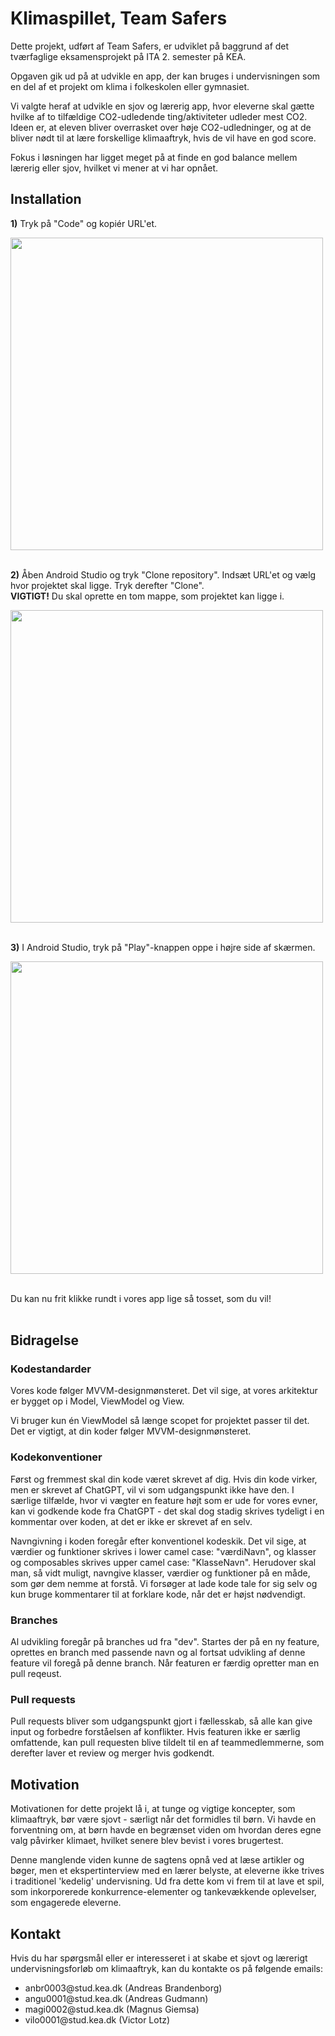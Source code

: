 # Klimaspillet, Team Safers
<p>Dette projekt, udført af Team Safers, er udviklet på baggrund af det tværfaglige eksamensprojekt på ITA 2. semester på KEA.</p>
<p>Opgaven gik ud på at udvikle en app, der kan bruges i undervisningen som en del af et projekt om klima i folkeskolen eller gymnasiet.</p>
<p>Vi valgte heraf at udvikle en sjov og lærerig app, hvor eleverne skal gætte hvilke af to tilfældige CO2-udledende ting/aktiviteter
udleder mest CO2. Ideen er, at eleven bliver overrasket over høje CO2-udledninger, og at de bliver nødt til at lære forskellige klimaaftryk, hvis de vil have en god score. </p>
<p>Fokus i løsningen har ligget meget på at finde en god balance mellem lærerig eller sjov, hvilket vi mener at vi har opnået.</p>

## Installation
**1)** Tryk på "Code" og kopiér URL'et.

<img src="https://github.com/user-attachments/assets/8edd8070-6de4-4d35-8365-04e33c53752a" width="500px">
<br><br>

**2)** Åben Android Studio og tryk "Clone repository". Indsæt URL'et og vælg hvor projektet skal ligge. Tryk derefter "Clone". <br>
**VIGTIGT!** Du skal oprette en tom mappe, som projektet kan ligge i.<br>

<img src="https://github.com/user-attachments/assets/4abdd252-5c0d-4730-a737-1acc493d0a92" width="500px">
<br><br>

**3)** I Android Studio, tryk på "Play"-knappen oppe i højre side af skærmen.

<img src="https://github.com/user-attachments/assets/f9641f29-2f6e-4be8-903e-b89d3cc7701e" width="500px">
<br><br>

Du kan nu frit klikke rundt i vores app lige så tosset, som du vil!
<br><br>

## Bidragelse
### Kodestandarder
<p>Vores kode følger MVVM-designmønsteret. Det vil sige, at vores arkitektur er bygget op i Model, ViewModel og View.</p>
<p>Vi bruger kun én ViewModel så længe scopet for projektet passer til det. Det er vigtigt, at din koder følger MVVM-designmønsteret.</p>

### Kodekonventioner
<p>Først og fremmest skal din kode været skrevet af dig. Hvis din kode virker, men er skrevet af ChatGPT, vil vi som udgangspunkt ikke have den. I særlige tilfælde, hvor vi vægter en feature højt som er ude for vores
evner, kan vi godkende kode fra ChatGPT - det skal dog stadig skrives tydeligt i en kommentar over koden, at det er ikke er skrevet af en selv.</p>

<p>Navngivning i koden foregår efter konventionel kodeskik. Det vil sige, at værdier og funktioner skrives i lower camel case: "værdiNavn", og klasser og composables skrives upper camel case: "KlasseNavn".
Herudover skal man, så vidt muligt, navngive klasser, værdier og funktioner på en måde, som gør dem nemme at forstå. Vi forsøger at lade kode tale for sig selv og kun bruge kommentarer til at forklare kode, når det er højst nødvendigt.</p>

### Branches
<p>Al udvikling foregår på branches ud fra "dev". Startes der på en ny feature, oprettes en branch med passende navn og al fortsat udvikling af denne feature vil foregå på denne branch. Når featuren er færdig opretter man en pull reqeust.</p>

### Pull requests
<p>Pull requests bliver som udgangspunkt gjort i fællesskab, så alle kan give input og forbedre forståelsen af konflikter. Hvis featuren ikke er særlig omfattende, kan pull requesten blive tildelt til en af teammedlemmerne, som derefter laver et review
og merger hvis godkendt.</p>

## Motivation
<p>Motivationen for dette projekt lå i, at tunge og vigtige koncepter, som klimaaftryk, bør være sjovt - særligt når det formidles til børn. Vi havde en forventning om, at børn havde en begrænset viden om hvordan deres egne valg påvirker
klimaet, hvilket senere blev bevist i vores brugertest. </p>
<p>Denne manglende viden kunne de sagtens opnå ved at læse artikler og bøger, men et ekspertinterview med en lærer belyste, at eleverne ikke trives i traditionel 'kedelig' undervisning.
Ud fra dette kom vi frem til at lave et spil, som inkorporerede konkurrence-elementer og tankevækkende oplevelser, som engagerede eleverne.</p>

## Kontakt
<p>Hvis du har spørgsmål eller er interesseret i at skabe et sjovt og lærerigt undervisningsforløb om klimaaftryk, kan du kontakte os på følgende emails:</p>
<ul>
  <li>anbr0003@stud.kea.dk (Andreas Brandenborg)</li>
  <li>angu0001@stud.kea.dk (Andreas Gudmann)</li>
  <li>magi0002@stud.kea.dk (Magnus Giemsa)</li>
  <li>vilo0001@stud.kea.dk (Victor Lotz)</li>
</ul>
